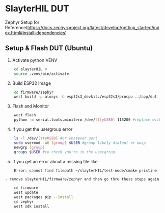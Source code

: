 # SlayterHIL DUT 

Zephyr Setup for Reference(https://docs.zephyrproject.org/latest/develop/getting_started/index.html#install-dependencies)

## Setup & Flash DUT (Ubuntu)

1. Activate python VENV
```bash
    cd slayterHIL #
    source .venv/bin/activate
```

2. Build ESP32 Image
```bash
    cd firmware/zephyr
    west build -p always -b esp32s3_devkitc/esp32s3/procpu ../app/dut 
```

3. Flash and Monitor
```bash 
    west flash
    python -m serial.tools.miniterm /dev/[ttyUSB0] 115200 #replace with your USB port
```
4. If you get the usergroup error
```bash
    ls -l /dev/[ttyUSB0] #or whatever port
    sudo usermod -aG [group] $USER #group likely dialout or uucp
    newgrp [group]
    groups $USER #to check you're in the usergroup
```

5. If you get an error about a missing file like
```bash
    Error: cannot find filepath ~/slayterHIL/test-node/cmake pristine
```
    - remove slayterHIL/firmware/zephyr and then go thru these steps again

```bash
    cd firmware
    west update
    west packages pip --install
    cd zephyr
    west sdk install
```